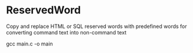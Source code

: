 # ReservedWord
Copy and replace HTML or SQL reserved words with predefined words for converting command text into non-command text

gcc main.c -o main
